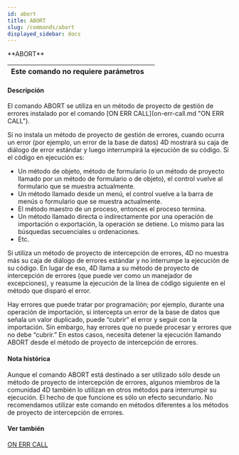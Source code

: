```yaml
---
id: abort
title: ABORT
slug: /commands/abort
displayed_sidebar: docs
---
```


<!--REF #_command_.ABORT.Syntax-->**ABORT**<!-- END REF-->
<!--REF #_command_.ABORT.Params-->
| Este comando no requiere parámetros |  |
| --- | --- |

<!-- END REF-->

#### Descripción 

<!--REF #_command_.ABORT.Summary-->El comando ABORT se utiliza en un método de proyecto de gestión de errores instalado por el comando [ON ERR CALL](on-err-call.md "ON ERR CALL").<!-- END REF-->

Si no instala un método de proyecto de gestión de errores, cuando ocurra un error (por ejemplo, un error de la base de datos) 4D mostrará su caja de diálogo de error estándar y luego interrumpirá la ejecución de su código. Si el código en ejecución es:

* Un método de objeto, método de formulario (o un método de proyecto llamado por un método de formulario o de objeto), el control vuelve al formulario que se muestra actualmente.
* Un método llamado desde un menú, el control vuelve a la barra de menús o formulario que se muestra actualmente.
* El método maestro de un proceso, entonces el proceso termina.
* Un método llamado directa o indirectamente por una operación de importación o exportación, la operación se detiene. Lo mismo para las búsquedas secuenciales u ordenaciones.
* Etc.

Si utiliza un método de proyecto de intercepción de errores, 4D no muestra más su caja de diálogo de errores estándar y no interrumpe la ejecución de su código. En lugar de eso, 4D llama a su método de proyecto de intercepción de errores (que puede ver como un manejador de excepciones), y reasume la ejecución de la línea de código siguiente en el método que disparó el error. 

Hay errores que puede tratar por programación; por ejemplo, durante una operación de importación, si intercepta un error de la base de datos que señala un valor duplicado, puede “cubrir” el error y seguir con la importación. Sin embargo, hay errores que no puede procesar y errores que no debe “cubrir.” En estos casos, necesita detener la ejecución llamando ABORT desde el método de proyecto de intercepción de errores.

#### Nota histórica 

Aunque el comando ABORT está destinado a ser utilizado sólo desde un método de proyecto de intercepción de errores, algunos miembros de la comunidad 4D también lo utilizan en otros métodos para interrumpir su ejecución. El hecho de que funcione es sólo un efecto secundario. No recomendamos utilizar este comando en métodos diferentes a los métodos de proyecto de intercepción de errores.

#### Ver también 

[ON ERR CALL](on-err-call.md)  